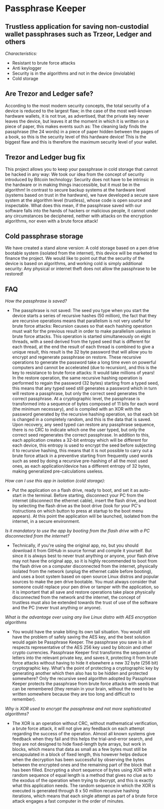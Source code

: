 # Passphrase Keeper

## Trustless application for saving non-custodial wallet passphrases such as Trzeor, Ledger and others
*Characteristics:*

- Resistant to brute force attacks
- Anti keylogger
- Security is in the algorithms and not in the device (inviolable)
- Cold storage

## Are Trezor and Ledger safe?

According to the most modern security concepts, the total security of a device is reduced to the largest flaw; in the case of the most well-known hardware wallets, it is not true, as advertised, that the private key never leaves the device, but leaves it at the moment in which it is written on a piece of paper, this makes events such as:
The cleaning lady finds the passphrase (the 24 words) in a piece of paper hidden between the pages of a book, so this is the security level of this hardware device!
This is the biggest flaw and this is therefore the maximum security level of your wallet.

## Trezor and Ledger bug fix

This project allows you to keep your passphrase in cold storage that cannot be hacked in any way:
We took our idea from the concept of security introduced by Bitcoin technology: Security does not have to be intrinsic in the hardware or in making things inaccessible, but it must be in the algorithm! In contrast to secure backup systems at the hardware level (systems based on trust in the hardware), we have developed a secure save system at the algorithm level (trustless), whose code is open source and inspectable.
What does this mean, if the passphrase saved with our software falls into the hands of hackers or malicious people, it cannot under any circumstances be deciphered, neither with attacks on the encryption algorithms, nor even with a brute force attack!

## Cold passphrase storage
We have created a stand alone version:
A cold storage based on a pen drive bootable system (isolated from the internet), this device will be marketed to finance the project.
We would like to point out that the security of the device is based on algorithms, and working cold is simply additional security:
Any physical or internet theft does not allow the passphrase to be restored!

## FAQ

 *How the passphrase is saved?*
 - The passphrase is not saved: The seed you type when you start the device starts a series of recursive hashes (50 million), the fact that they are recursive operations means that parallelism is not very useful for brute force attacks: Recursion causes so that each hashing operation must wait for the previous result in order to make parallelism useless in brute force attacks. This operation is started simultaneously on eight threads, with a seed derived from the typed seed that is different for each thread, at the end the result of each thread is combined to give a unique result, this result is the 32 byte password that will allow you to encrypt and regenerate passphrase on restore.
   These recursive operations to generate the password take a long time even on powerful computers and cannot be accelerated (due to recursion), and this is the key to resistance to brute force attacks: It would take millions of years!
   In the restore operation, the same recursive hashing operation is performed to regain the password (32 bytes) starting from a typed seed, this means that any typed seed still generates a password which in turn will restore a passphrase, but only the correct seed generates the correct passphrase.
   At a cryptographic level, the passphrase is transformed into a sequence of bytes composed of 11 bits for each word (the minimum necessary), and is compiled with an XOR with the password generated by the recursive hashing operation, so that each bit is changed in a completely random, and this is the data that is saved.
   Upon recovery, any seed typed can restore any passphrase sequence, there is no CRC to indicate which one the user typed, but only the correct seed regenerates the correct passphrase. In addition to this, each application creates a 32-bit entropy which will be different for each device, this entropy is used to encrypt the seed before subjecting it to recursive hashing, this means that it is not possible to carry out a brute force attack in a preventive starting from frequently used words such as seed by doing a recursive pre-hashing of all the most used ones, as each application/device has a different entropy of 32 bytes, making generalized pre-calculations useless.

*How can I use this app in isolation (cold storage):*
 - Put the application on a flash drive, ready to boot, and set it as auto-start in the terminal. Before starting, disconnect your PC from the internet (disconnect the ethernet cable), insert the flash drive, and boot by selecting the flash drive as the boot drive (look for your PC's instructions on which button to press at startup to the boot menu appears).
   At this point the application will be launched, isolated from the internet, in a secure environment.

*Is it mandatory to use the app by booting from the flash drive with a PC disconnected from the internet?*
 - Technically, if you're using the original app, no, but you should download it from GitHub in source format and compile it yourself.
   But since it is always best to never trust anything or anyone, your flash drive may not have the original app, so it is highly recommended to boot from the flash drive on a computer disconnected from the internet, physically isolated from the network (unplug the ethernet cable before booting), and uses a boot system based on open source Linux distros and popular sources to make the pen drive bootable.
   You must always consider that someone could replace your pen drive or tamper with the application, so it is important that all save and restore operations take place physically disconnected from the network and the internet, the concept of trustless must also be extended towards the trust of use of the software and the PC (never trust anything or anyone).

*What is the advantage over using any live Linux distro with AES encryption algorithms*
 - You would have the snake biting its own tail situation.
   You would still have the problem of safely saving the AES key, and the best solution would again be Passphrase Keeper.
   The passphrase you save is in all respects representative of the AES 256 key used by bitcoin and other crypto currencies. Passphrase Keeper first transforms the sequence of letters into the relevant private key, and saves it, protecting it from brute force attacks without having to hide it elsewhere a new 32 byte (256 bit) cryptographic key.
   What's the point of protecting a cryptographic key by generating another which then also has to be hidden and protected somewhere? Only the recursive seed algorithm adopted by Passphrase Keeper protects the passphrase from brute force attacks with seeds that can be remembered (they remain in your brain, without the need to be written somewhere because they are too long and difficult to remember).

*Why is XOR used to encrypt the passphrase and not more sophisticated algorithms?*
 - The XOR is an operation without CRC, without mathematical verification, a brute force attack, it will not give any feedback on each attempt regarding the success of the operation. Almost all known systems give feedback when they fail and this helps the trial-and-error search, and they are not designed to hide fixed-length byte arrays, but work in blocks, which means that data as small as a few bytes must still be encapsulated in a block of fixed length, this however helps deduce when the decryption has been successful by observing the bytes between the encrypted ones and the remaining part of the block that has been filled.
   Encrypting a short sequence of bytes using XOR with a random sequence of equal length is a method that gives no clue as to the exodus of the operation when trying to decrypt, and this is exactly what this application needs.
   The random sequence in which the XOR is executed is generated through 8 x 50 million recursive hashing iterations, which means that each single attempt as part of a brute force attack engages a fast computer in the order of minutes.
